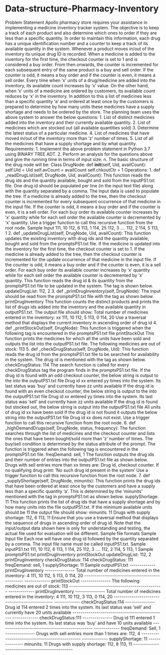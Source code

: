 # Data-structure-Pharmacy-Inventory
Problem Statement  Apollo pharmacy store requires your assistance in implementing a medicine inventory tracker system. The objective is to keep a track of each product and also determine which ones to order if they are less than a specific quantity. In order to maintain this information, each drug has a unique identification number and a counter to keep a track of its available quantity in the system. Whenever a product moves in/out of the inventory its unique drug ID is recorded. When a medicine is added to the inventory for the first time, the checkout counter is set to 1 and is considered a buy order. From then onwards, the counter is incremented for each subsequent entry of the same product is a buy and sell order. If the counter is odd, it means a buy order and if the counter is even, it means a sell order. Every time when ‘x’ units of a drug/medicine are added into the inventory, its available count increases by ‘x’ value. On the other hand, when ‘x’ units of a medicine are ordered by customers, its available count reduces by ‘x’ in the inventory. In addition to this a list of medicines less than a specific quantity ‘a’ and ordered at least once by the customers is prepared to determine by how many units these medicines have a supply shortage and needs to be ordered by the store.  The planning team uses the above system to answer the below questions: 1. List of distinct medicines added into the inventory and their currently available quantity. 2. List of medicines which are stocked out (all available quantities sold) 3. Determine the latest status of a particular medicine. 4. List of medicines that have moved in/out of the inventory more than ’z’ number of times. 5. List of all the medicines that have a supply shortage and by what quantity.  Requirements: 1. Implement the above problem statement in Python 3.7 using BINARY TREE ADT. 2. Perform an analysis for the questions above and give the running time in terms of input size: n. The basic structure of the drug node will be:  Class DrugNode: def __init__(self, Uid, availCount): self.UId = Uid self.avCount = availCount self.chkoutCtr = 1  Operations:  1. def _readDrugList(self, DrugNode, Uid, availCount): This function reads the drug ids and the quantity available, bought and sold from the inputPS1.txt file. One drug id should be populated per line (in the input text file) along with the quantity separated by a comma. The input data is used to populate the tree. If a medicine is already added to the tree, then the checkout counter is incremented for every subsequent occurrence of that medicine in the input file. If the counter is odd, it means a buy order and if the counter is even, it is a sell order. For each buy order its available counter increases by ‘x’ quantity while for each sell order the available counter is decremented by ‘x’ quantity. Use a trigger function to call this recursive function from the root node.  Sample Input 111, 10 112, 6 113, 1 114, 25 112, 3 …. 112, 2 114, 5 113, 1  2. def _updateDrugList(self, DrugNode, Uid, availCount): This function updates the existing inventory with drug ids and the quantity available, bought and sold from the promptsPS1.txt file. If the medicine is updated into the inventory for the first time, the checkout counter is set to 1. If the medicine is already added to the tree, then the checkout counter is incremented for the update occurrence of that medicine in the input file. If the counter is odd, it means a buy order and if the counter is even, it is a sell order. For each buy order its available counter increases by ‘x’ quantity while for each sell order the available counter is decremented by ‘x’ quantity. This function reads the drug id &amp; its quantity from the promptsPS1.txt file to be updated in the system. The tag is shown below. updateDrugList: 112, 2  3. def _printDrugInventory(self, DrugNode): The input should be read from the promptsPS1.txt file with the tag as shown below. printDrugInventory This function counts the distinct products and prints the list of drugs ids added into the inventory and the available quantity in outputPS1.txt. The output file should show: Total number of medicines entered in the inventory: xx 111, 10 112, 5 113, 0 114, 20  Use a traversal method that displays the current inventory in ascending order of drug id 4. def _printStockOut(self, DrugNode): This function is triggered when the following tag is encountered in the promptsPS1.txt file printStockOut This function prints the medicines for which all the units have been sold and outputs the list into the outputPS1.txt file. The following medicines are out of stock: 113  5. def _checkDrugStatus(self, DrugNode, Uid): This function reads the drug id from the promptsPS1.txt file to be searched for availability in the system. The drug id is mentioned with the tag as shown below. checkDrugStatus: 114 The search function is called for every checkDrugStatus tag the program finds in the promptsPS1.txt file. If the drug id is found with an odd checkout counter, the below string is output to the into the outputPS1.txt file Drug id xx entered yy times into the system. Its last status was ‘buy’ and currently have zz units available If the drug id is found with an even checkout counter, the below string is output to the into the outputPS1.txt file Drug id xx entered yy times into the system. Its last status was ‘sell’ and currently have zz units available If the drug id is found but stocked out, the below string is output into the outputPS1.txt file All units of drug id xx have been sold If the drug id is not found it outputs the below string into the outputPS1.txt file Drug id xx does not exist. Use a trigger function to call this recursive function from the root node.  6. def _highDemandDrugs(self, DrugNode, status, frequency): The function searches through the list of medicines and the checkout counter and lists the ones that have been bought/sold more than ‘z’ number of times. The buy/sell condition is determined by the status attribute of the prompt. The function is triggered when the following tag is encountered in the promptsPS1.txt file. freqDemand: sell, 1 The function outputs the drug ids and their number of entries into the outputPS1.txt file as shown below. Drugs with sell entries more than xx times are: Drug id, checkout counter. If no qualifying drug print: ‘No such drug id present in the system’ Use a trigger function to call this recursive function from the root node.  7. def _supplyShortage(self, DrugNode, minunits): This function prints the drug ids that have been ordered at least once by the customers and have a supply less than a specific quantity ‘a’. This is determined by the ‘minunits’ mentioned with the tag in promptsPS1.txt as shown below. supplyShortage: 11 This function prints the list of drug ids that have a supply shortage and by how many units into the file outputPS1.txt. If the minimum available units should be 11 the output file should show: minunits: 11 Drugs with supply shortage: 112, 6 113, 11 Ensure that you use a traversal method that displays the sequence of drugs in ascending order of drug id. Note that the input/output data shown here is only for understanding and testing, the actual file used for evaluation will be different. Sample file formats Sample Input file Each row will have one drug id followed by the quantity separated by a comma. The input file name must be called inputPS1.txt.  Sample inputPS1.txt 111, 10 112, 6 113, 1 114, 25 112, 3 …. 112, 2 114, 5 113, 1  Sample promptsPS1.txt printDrugInventory printStockOut updateDrugList: 112, 2 printDrugInventory checkDrugStatus: 114 checkDrugStatus: 111 freqDemand: sell, 1 supplyShortage: 11  Sample outputPS1.txt ------------- printDrugInventory --------------- Total number of medicines entered in the inventory: 4 111, 10 112, 5 113, 0 114, 20 ----------------------------------------------- ------------- printStockOut --------------- The following medicines are out of stock: 113 ----------------------------------------------- ------------- printDrugInventory --------------- Total number of medicines entered in the inventory: 4 111, 10 112, 3 113, 0 114, 20 ----------------------------------------------- ------------- checkDrugStatus:114 --------------- Drug id 114 entered 2 times into the system. Its last status was ‘sell’ and currently have 20 units available ----------------------------------------------- ------------- checkDrugStatus:111 --------------- Drug id 111 entered 1 time into the system. Its last status was ‘buy’ and have 10 units available ----------------------------------------------- ------------- freqDemand: Sell, 1 --------------- Drugs with sell entries more than 1 times are: 112, 4 ----------------------------------------------- ------------- supplyShortage: 11 --------------- minunits: 11 Drugs with supply shortage: 112, 8 113, 11 -----------------------------------------------
